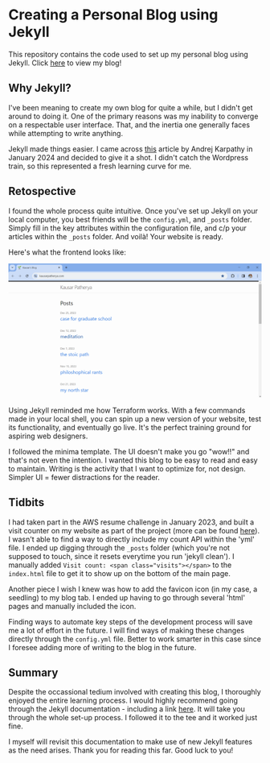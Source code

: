 # Creating a Personal Blog using Jekyll

This repository contains the code used to set up my personal blog using Jekyll. Click [here](https://kausarpatherya.com/) to view my blog!

## Why Jekyll?

I've been meaning to create my own blog for quite a while, but I didn't get around to doing it. One of the primary reasons was my inability to converge on a respectable user interface. That, and the inertia one generally faces while attempting to write anything.

Jekyll made things easier. I came across [this](https://karpathy.github.io/2014/07/01/switching-to-jekyll/) article by Andrej Karpathy in January 2024 and decided to give it a shot. I didn't catch the Wordpress train, so this represented a fresh learning curve for me.

## Retospective

I found the whole process quite intuitive. Once you've set up Jekyll on your local computer, you best friends will be the `config.yml`, and `_posts` folder. Simply fill in the key attributes within the configuration file, and c/p your articles within the `_posts` folder. And voilà! Your website is ready.

Here's what the frontend looks like:

![Blog landing page](/blog-landing-page.PNG)

Using Jekyll reminded me how Terraform works. With a few commands made in your local shell, you can spin up a new version of your website, test its functionality, and eventually go live. It's the perfect training ground for aspiring web designers.

I followed the minima template. The UI doesn't make you go "wow!!" and that's not even the intention. I wanted this blog to be easy to read and easy to maintain. Writing is the activity that I want to optimize for, not design. Simpler UI = fewer distractions for the reader.

## Tidbits

I had taken part in the AWS resume challenge in January 2023, and built a visit counter on my website as part of the project (more can be found [here](https://github.com/kpath1999/resume-frontend)). I wasn't able to find a way to directly include my count API within the 'yml' file. I ended up digging through the `_posts` folder (which you're not supposed to touch, since it resets everytime you run 'jekyll clean'). I manually added `Visit count: <span class="visits"></span>` to the `index.html` file to get it to show up on the bottom of the main page.

Another piece I wish I knew was how to add the favicon icon (in my case, a seedling) to my blog tab. I ended up having to go through several 'html' pages and manually included the icon.

Finding ways to automate key steps of the development process will save me a lot of effort in the future. I will find ways of making these changes directly through the `config.yml` file. Better to work smarter in this case since I foresee adding more of writing to the blog in the future.

## Summary

Despite the occassional tedium involved with creating this blog, I thoroughly enjoyed the entire learning process. I would highly recommend going through the Jekyll documentation - including a link [here](https://jekyllrb.com/docs/themes/). It will take you through the whole set-up process. I followed it to the tee and it worked just fine.

I myself will revisit this documentation to make use of new Jekyll features as the need arises. Thank you for reading this far. Good luck to you!

